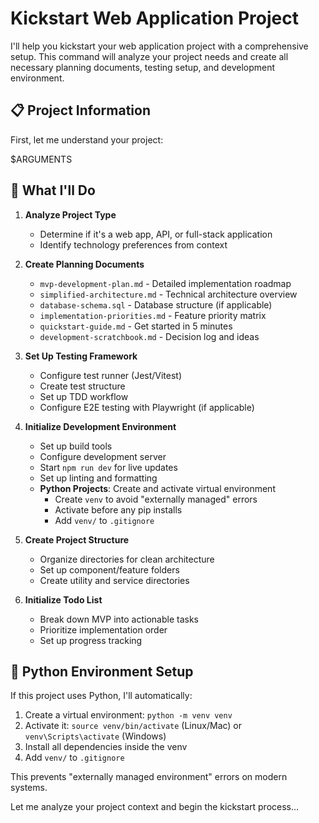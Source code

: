 # Kickstart Web Application Project

I'll help you kickstart your web application project with a comprehensive setup. This command will analyze your project needs and create all necessary planning documents, testing setup, and development environment.

## 📋 Project Information

First, let me understand your project:

$ARGUMENTS

## 🚀 What I'll Do

1. **Analyze Project Type**
   - Determine if it's a web app, API, or full-stack application
   - Identify technology preferences from context

2. **Create Planning Documents**
   - `mvp-development-plan.md` - Detailed implementation roadmap
   - `simplified-architecture.md` - Technical architecture overview
   - `database-schema.sql` - Database structure (if applicable)
   - `implementation-priorities.md` - Feature priority matrix
   - `quickstart-guide.md` - Get started in 5 minutes
   - `development-scratchbook.md` - Decision log and ideas

3. **Set Up Testing Framework**
   - Configure test runner (Jest/Vitest)
   - Create test structure
   - Set up TDD workflow
   - Configure E2E testing with Playwright (if applicable)

4. **Initialize Development Environment**
   - Set up build tools
   - Configure development server
   - Start `npm run dev` for live updates
   - Set up linting and formatting
   - **Python Projects**: Create and activate virtual environment
     - Create `venv` to avoid "externally managed" errors
     - Activate before any pip installs
     - Add `venv/` to `.gitignore`

5. **Create Project Structure**
   - Organize directories for clean architecture
   - Set up component/feature folders
   - Create utility and service directories

6. **Initialize Todo List**
   - Break down MVP into actionable tasks
   - Prioritize implementation order
   - Set up progress tracking

## 🐍 Python Environment Setup

If this project uses Python, I'll automatically:
1. Create a virtual environment: `python -m venv venv`
2. Activate it: `source venv/bin/activate` (Linux/Mac) or `venv\Scripts\activate` (Windows)
3. Install all dependencies inside the venv
4. Add `venv/` to `.gitignore`

This prevents "externally managed environment" errors on modern systems.

Let me analyze your project context and begin the kickstart process...